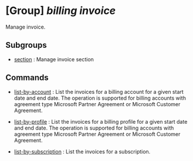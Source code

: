 # [Group] _billing invoice_

Manage invoice.

## Subgroups

- [section](/Commands/billing/invoice/section/readme.md)
: Manage invoice section

## Commands

- [list-by-account](/Commands/billing/invoice/_list-by-account.md)
: List the invoices for a billing account for a given start date and end date. The operation is supported for billing accounts with agreement type Microsoft Partner Agreement or Microsoft Customer Agreement.

- [list-by-profile](/Commands/billing/invoice/_list-by-profile.md)
: List the invoices for a billing profile for a given start date and end date. The operation is supported for billing accounts with agreement type Microsoft Partner Agreement or Microsoft Customer Agreement.

- [list-by-subscription](/Commands/billing/invoice/_list-by-subscription.md)
: List the invoices for a subscription.
